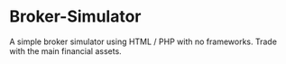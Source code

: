 # Broker-Simulator
A simple broker simulator using HTML / PHP with no frameworks. Trade with the main financial assets.
